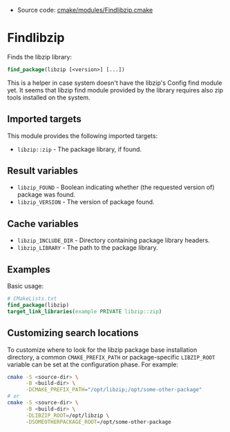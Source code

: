 <!-- This is auto-generated file. -->
* Source code: [cmake/modules/Findlibzip.cmake](https://github.com/petk/php-build-system/blob/master/cmake/cmake/modules/Findlibzip.cmake)

# Findlibzip

Finds the libzip library:

```cmake
find_package(libzip [<version>] [...])
```

This is a helper in case system doesn't have the libzip's Config find module
yet. It seems that libzip find module provided by the library requires also
zip tools installed on the system.

## Imported targets

This module provides the following imported targets:

* `libzip::zip` - The package library, if found.

## Result variables

* `libzip_FOUND` - Boolean indicating whether (the requested version of) package
  was found.
* `libzip_VERSION` - The version of package found.

## Cache variables

* `libzip_INCLUDE_DIR` - Directory containing package library headers.
* `libzip_LIBRARY` - The path to the package library.

## Examples

Basic usage:

```cmake
# CMakeLists.txt
find_package(libzip)
target_link_libraries(example PRIVATE libzip::zip)
```

## Customizing search locations

To customize where to look for the libzip package base
installation directory, a common `CMAKE_PREFIX_PATH` or
package-specific `LIBZIP_ROOT` variable can be set at
the configuration phase. For example:

```sh
cmake -S <source-dir> \
      -B <build-dir> \
      -DCMAKE_PREFIX_PATH="/opt/libzip;/opt/some-other-package"
# or
cmake -S <source-dir> \
      -B <build-dir> \
      -DLIBZIP_ROOT=/opt/libzip \
      -DSOMEOTHERPACKAGE_ROOT=/opt/some-other-package
```
